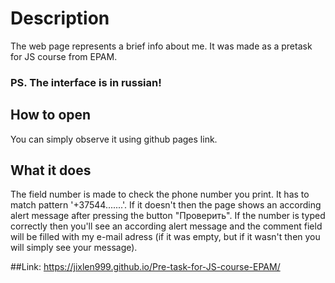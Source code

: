 # Description
The web page represents a brief info about me. It was made as a pretask for JS course from EPAM.
### PS. The interface is in russian!
## How to open
You can simply observe it using github pages link.
## What it does
The field number is made to check the phone number you print. It has to match pattern '+37544.......'. 
If it doesn't then the page shows an according alert message after pressing the button "Проверить". 
If the number is typed correctly then you'll see an according alert message and the comment field will be filled 
with my e-mail adress (if it was empty, but if it wasn't then you will simply see your message).

##Link: https://jixlen999.github.io/Pre-task-for-JS-course-EPAM/
